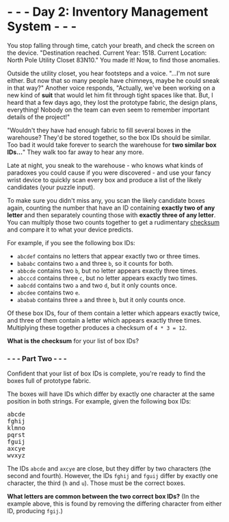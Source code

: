 # - - - Day 2: Inventory Management System - - -

You stop falling through time, catch your breath, and check the screen on the device. "Destination reached. Current Year: 1518. Current Location: North Pole Utility Closet 83N10." You made it! Now, to find those anomalies.

Outside the utility closet, you hear footsteps and a voice. "...I'm not sure either. But now that so many people have chimneys, maybe he could sneak in that way?" Another voice responds, "Actually, we've been working on a new kind of **suit** that would let him fit through tight spaces like that. But, I heard that a few days ago, they lost the prototype fabric, the design plans, everything! Nobody on the team can even seem to remember important details of the project!"

"Wouldn't they have had enough fabric to fill several boxes in the warehouse? They'd be stored together, so the box IDs should be similar. Too bad it would take forever to search the warehouse for **two similar box IDs...**" They walk too far away to hear any more.

Late at night, you sneak to the warehouse - who knows what kinds of paradoxes you could cause if you were discovered - and use your fancy wrist device to quickly scan every box and produce a list of the likely candidates (your puzzle input).

To make sure you didn't miss any, you scan the likely candidate boxes again, counting the number that have an ID containing **exactly two of any letter** and then separately counting those with **exactly three of any letter**. You can multiply those two counts together to get a rudimentary [checksum](https://en.wikipedia.org/wiki/Checksum) and compare it to what your device predicts.

For example, if you see the following box IDs:

* ``abcdef`` contains no letters that appear exactly two or three times.
* ``bababc`` contains two ``a`` and three ``b``, so it counts for both.
* ``abbcde`` contains two ``b``, but no letter appears exactly three times.
* ``abcccd`` contains three ``c``, but no letter appears exactly two times.
* ``aabcdd`` contains two ``a`` and two ``d``, but it only counts once.
* ``abcdee`` contains two ``e``.
* ``ababab`` contains three ``a`` and three ``b``, but it only counts once.

Of these box IDs, four of them contain a letter which appears exactly twice, and three of them contain a letter which appears exactly three times. Multiplying these together produces a checksum of ``4 * 3 = 12``.

**What is the checksum** for your list of box IDs?


### - - - Part Two - - -

Confident that your list of box IDs is complete, you're ready to find the boxes full of prototype fabric.

The boxes will have IDs which differ by exactly one character at the same position in both strings. For example, given the following box IDs:

<pre>
abcde
fghij
klmno
pqrst
fguij
axcye
wvxyz
</pre>

The IDs ``abcde`` and ``axcye`` are close, but they differ by two characters (the second and fourth). However, the IDs ``fghij`` and ``fguij`` differ by exactly one character, the third (``h`` and ``u``). Those must be the correct boxes.

**What letters are common between the two correct box IDs?** (In the example above, this is found by removing the differing character from either ID, producing ``fgij``.)
